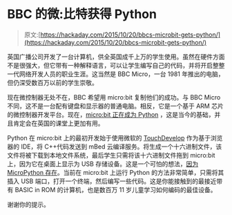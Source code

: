 # BBC 的微:比特获得 Python

> 原文:[https://hackaday.com/2015/10/20/bbcs-microbit-gets-python/](https://hackaday.com/2015/10/20/bbcs-microbit-gets-python/)

英国广播公司开发了一台计算机，供全英国成千上万的学生使用。虽然在硬件方面不是很强大，但它带有一种解释语言，可以让学生编写自己的代码，并将开启整整一代网络开发人员的职业生涯。这当然是 BBC Micro，一台 1981 年推出的电脑，但仍深受数百万以前的学生崇敬。

现在微控制器无处不在，BBC 希望用 micro:bit 复制他们的成功。与 BBC Micro 不同，这不是一台配有键盘和显示器的普通电脑。相反，它是一个基于 ARM 芯片的微控制器开发平台。现在，[micro:bit 正在成为 Python](http://ntoll.org/article/story-micropython-on-microbit) ，这是当今的基础，并且肯定会在英国的课堂上更加有用。

Python 在 micro:bit 上的最初开发始于使用微软的 [TouchDevelop](https://github.com/Microsoft/TouchDevelop) 作为基于浏览器的 IDE，将 C++代码发送到 mBed 云编译服务。将生成一个十六进制文件，该文件将被下载到本地文件系统，最后学生只需将该十六进制文件拖到 micro:bit 上，因为它在桌面上显示为 USB 存储设备。这是一个可怕的想法，[因为 MicroPython 存在](https://micropython.org/)。当前在 micro:bit 上运行 Python 的方法非常简单，只需将其插入 USB 端口，打开一个终端，然后编写一些代码。这是你能接触到的最接近带有 BASIC in ROM 的计算机，也是数百万 11 岁儿童学习如何编码的最佳设备。

谢谢你的提示。